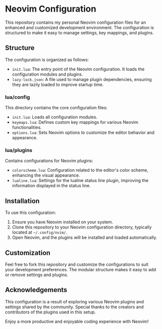 # Neovim Configuration

This repository contains my personal Neovim configuration files for an enhanced and customized development environment. The configuration is structured to make it easy to manage settings, key mappings, and plugins.

## Structure

The configuration is organized as follows:

- `init.lua`: The entry point of the Neovim configuration. It loads the configuration modules and plugins.
- `lazy-lock.json`: A file used to manage plugin dependencies, ensuring they are lazily loaded to improve startup time.

### lua/config

This directory contains the core configuration files:

- `init.lua`: Loads all configuration modules.
- `keymaps.lua`: Defines custom key mappings for various Neovim functionalities.
- `options.lua`: Sets Neovim options to customize the editor behavior and appearance.

### lua/plugins

Contains configurations for Neovim plugins:

- `colorscheme.lua`: Configuration related to the editor's color scheme, enhancing the visual appearance.
- `lualine.lua`: Settings for the lualine status line plugin, improving the information displayed in the status line.

## Installation

To use this configuration:

1. Ensure you have Neovim installed on your system.
2. Clone this repository to your Neovim configuration directory, typically located at `~/.config/nvim/`.
3. Open Neovim, and the plugins will be installed and loaded automatically.

## Customization

Feel free to fork this repository and customize the configurations to suit your development preferences. The modular structure makes it easy to add or remove settings and plugins.

## Acknowledgements

This configuration is a result of exploring various Neovim plugins and settings shared by the community. Special thanks to the creators and contributors of the plugins used in this setup.

Enjoy a more productive and enjoyable coding experience with Neovim!
